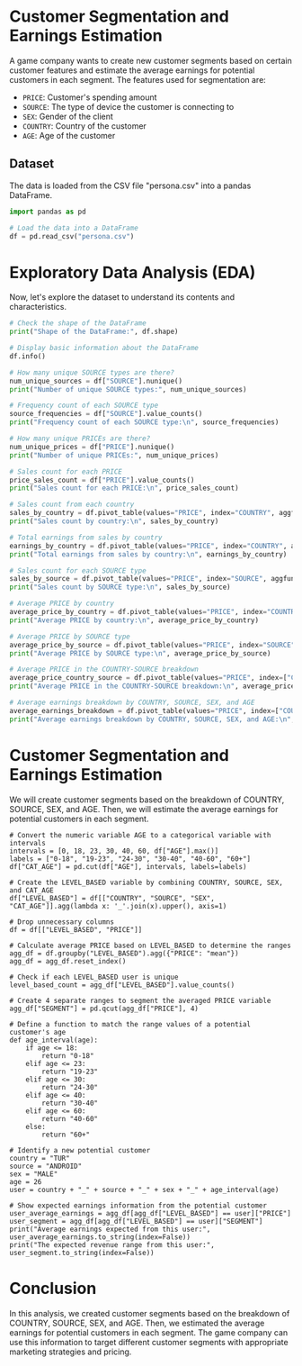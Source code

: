 # Customer Segmentation and Earnings Estimation

A game company wants to create new customer segments based on certain customer features and estimate the average earnings for potential customers in each segment. The features used for segmentation are:
- `PRICE`: Customer's spending amount
- `SOURCE`: The type of device the customer is connecting to
- `SEX`: Gender of the client
- `COUNTRY`: Country of the customer
- `AGE`: Age of the customer

## Dataset

The data is loaded from the CSV file "persona.csv" into a pandas DataFrame.

```python
import pandas as pd

# Load the data into a DataFrame
df = pd.read_csv("persona.csv")
```

# Exploratory Data Analysis (EDA)
Now, let's explore the dataset to understand its contents and characteristics.

```python
# Check the shape of the DataFrame
print("Shape of the DataFrame:", df.shape)

# Display basic information about the DataFrame
df.info()

# How many unique SOURCE types are there?
num_unique_sources = df["SOURCE"].nunique()
print("Number of unique SOURCE types:", num_unique_sources)

# Frequency count of each SOURCE type
source_frequencies = df["SOURCE"].value_counts()
print("Frequency count of each SOURCE type:\n", source_frequencies)

# How many unique PRICEs are there?
num_unique_prices = df["PRICE"].nunique()
print("Number of unique PRICEs:", num_unique_prices)

# Sales count for each PRICE
price_sales_count = df["PRICE"].value_counts()
print("Sales count for each PRICE:\n", price_sales_count)

# Sales count from each country
sales_by_country = df.pivot_table(values="PRICE", index="COUNTRY", aggfunc="count")
print("Sales count by country:\n", sales_by_country)

# Total earnings from sales by country
earnings_by_country = df.pivot_table(values="PRICE", index="COUNTRY", aggfunc="sum")
print("Total earnings from sales by country:\n", earnings_by_country)

# Sales count for each SOURCE type
sales_by_source = df.pivot_table(values="PRICE", index="SOURCE", aggfunc="count")
print("Sales count by SOURCE type:\n", sales_by_source)

# Average PRICE by country
average_price_by_country = df.pivot_table(values="PRICE", index="COUNTRY", aggfunc="mean")
print("Average PRICE by country:\n", average_price_by_country)

# Average PRICE by SOURCE type
average_price_by_source = df.pivot_table(values="PRICE", index="SOURCE", aggfunc="mean")
print("Average PRICE by SOURCE type:\n", average_price_by_source)

# Average PRICE in the COUNTRY-SOURCE breakdown
average_price_country_source = df.pivot_table(values="PRICE", index=["COUNTRY", "SOURCE"], aggfunc="mean")
print("Average PRICE in the COUNTRY-SOURCE breakdown:\n", average_price_country_source)

# Average earnings breakdown by COUNTRY, SOURCE, SEX, and AGE
average_earnings_breakdown = df.pivot_table(values="PRICE", index=["COUNTRY", "SOURCE", "SEX", "AGE"], aggfunc="mean").head()
print("Average earnings breakdown by COUNTRY, SOURCE, SEX, and AGE:\n", average_earnings_breakdown)
```

# Customer Segmentation and Earnings Estimation
We will create customer segments based on the breakdown of COUNTRY, SOURCE, SEX, and AGE. Then, we will estimate the average earnings for potential customers in each segment.

```
# Convert the numeric variable AGE to a categorical variable with intervals
intervals = [0, 18, 23, 30, 40, 60, df["AGE"].max()]
labels = ["0-18", "19-23", "24-30", "30-40", "40-60", "60+"]
df["CAT_AGE"] = pd.cut(df["AGE"], intervals, labels=labels)

# Create the LEVEL_BASED variable by combining COUNTRY, SOURCE, SEX, and CAT_AGE
df["LEVEL_BASED"] = df[["COUNTRY", "SOURCE", "SEX", "CAT_AGE"]].agg(lambda x: '_'.join(x).upper(), axis=1)

# Drop unnecessary columns
df = df[["LEVEL_BASED", "PRICE"]]

# Calculate average PRICE based on LEVEL_BASED to determine the ranges
agg_df = df.groupby("LEVEL_BASED").agg({"PRICE": "mean"})
agg_df = agg_df.reset_index()

# Check if each LEVEL_BASED user is unique
level_based_count = agg_df["LEVEL_BASED"].value_counts()

# Create 4 separate ranges to segment the averaged PRICE variable
agg_df["SEGMENT"] = pd.qcut(agg_df["PRICE"], 4)

# Define a function to match the range values of a potential customer's age
def age_interval(age):
    if age <= 18:
        return "0-18"
    elif age <= 23:
        return "19-23"
    elif age <= 30:
        return "24-30"
    elif age <= 40:
        return "30-40"
    elif age <= 60:
        return "40-60"
    else:
        return "60+"

# Identify a new potential customer
country = "TUR"
source = "ANDROID"
sex = "MALE"
age = 26
user = country + "_" + source + "_" + sex + "_" + age_interval(age)

# Show expected earnings information from the potential customer
user_average_earnings = agg_df[agg_df["LEVEL_BASED"] == user]["PRICE"]
user_segment = agg_df[agg_df["LEVEL_BASED"] == user]["SEGMENT"]
print("Average earnings expected from this user:", user_average_earnings.to_string(index=False))
print("The expected revenue range from this user:", user_segment.to_string(index=False))
```

# Conclusion
In this analysis, we created customer segments based on the breakdown of COUNTRY, SOURCE, SEX, and AGE. Then, we estimated the average earnings for potential customers in each segment. The game company can use this information to target different customer segments with appropriate marketing strategies and pricing.
